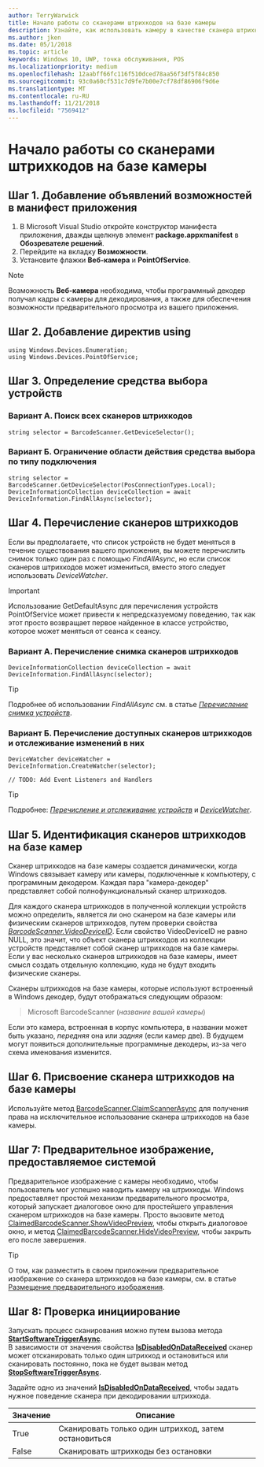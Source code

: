 ```yaml
---
author: TerryWarwick
title: Начало работы со сканерами штрихкодов на базе камеры
description: Узнайте, как использовать камеру в качестве сканера штрихкодов.
ms.author: jken
ms.date: 05/1/2018
ms.topic: article
keywords: Windows 10, UWP, точка обслуживания, POS
ms.localizationpriority: medium
ms.openlocfilehash: 12aabff66fc116f510dced78aa56f3df5f84c850
ms.sourcegitcommit: 93c0a60cf531c7d9fe7b00e7cf78df86906f9d6e
ms.translationtype: MT
ms.contentlocale: ru-RU
ms.lasthandoff: 11/21/2018
ms.locfileid: "7569412"
---
```

# <a name="getting-started-with-a-camera-barcode-scanner"></a>Начало работы со сканерами штрихкодов на базе камеры
## <a name="step-1-add-capability-declarations-to-your-app-manifest"></a>Шаг 1. Добавление объявлений возможностей в манифест приложения
1. В Microsoft Visual Studio откройте конструктор манифеста приложения, дважды щелкнув элемент **package.appxmanifest** в **Обозревателе решений**.
2. Перейдите на вкладку **Возможности**.
3. Установите флажки **Веб-камера** и **PointOfService**. 

>[!NOTE] 
> Возможность **Веб-камера** необходима, чтобы программный декодер получал кадры с камеры для декодирования, а также для обеспечения возможности предварительного просмотра из вашего приложения.

## <a name="step-2-add-using-directives"></a>Шаг 2. Добавление директив using

```Csharp
using Windows.Devices.Enumeration;
using Windows.Devices.PointOfService;
```
## <a name="step-3-define-your-device-selector"></a>Шаг 3. Определение средства выбора устройств

### **<a name="option-a-find-all-barcode-scanners"></a>Вариант А. Поиск всех сканеров штрихкодов**

```Csharp
string selector = BarcodeScanner.GetDeviceSelector();       
```

### **<a name="option-b-scoping-device-selector-to-connection-type"></a>Вариант Б. Ограничение области действия средства выбора по типу подключения**

```Csharp
string selector = BarcodeScanner.GetDeviceSelector(PosConnectionTypes.Local);
DeviceInformationCollection deviceCollection = await DeviceInformation.FindAllAsync(selector);
```

## <a name="step-4-enumerate-barcode-scanners"></a>Шаг 4. Перечисление сканеров штрихкодов
Если вы предполагаете, что список устройств не будет меняться в течение существования вашего приложения, вы можете перечислить снимок только один раз с помощью *FindAllAsync*, но если список сканеров штрихкодов может измениться, вместо этого следует использовать *DeviceWatcher*.  

> [!Important] 
> Использование GetDefaultAsync для перечисления устройств PointOfService может привести к непредсказуемому поведению, так как этот просто возвращает первое найденное в классе устройство, которое может меняться от сеанса к сеансу.

### **<a name="option-a-enumerate-a-snapshot-of-barcode-scanners"></a>Вариант А. Перечисление снимка сканеров штрихкодов**
```Csharp
DeviceInformationCollection deviceCollection = await DeviceInformation.FindAllAsync(selector);
```

> [!TIP]
> Подробнее об использовании *FindAllAsync* см. в статье [*Перечисление снимка устройств*](https://docs.microsoft.com/windows/uwp/devices-sensors/enumerate-devices#enumerate-a-snapshot-of-devices).

### **<a name="option-b-enumerate-and-watch-for-changes-in-available-barcode-scanners"></a>Вариант Б. Перечисление доступных сканеров штрихкодов и отслеживание изменений в них**
```Csharp
DeviceWatcher deviceWatcher = DeviceInformation.CreateWatcher(selector);

// TODO: Add Event Listeners and Handlers
```
> [!TIP]
> Подробнее: [*Перечисление и отслеживание устройств*](https://docs.microsoft.com/windows/uwp/devices-sensors/enumerate-devices#enumerate-and-watch-devices) и [*DeviceWatcher*](https://docs.microsoft.com/uwp/api/Windows.Devices.Enumeration.DeviceWatcher).

## <a name="step-5-identify-camera-barcode-scanners"></a>Шаг 5. Идентификация сканеров штрихкодов на базе камер
Сканер штрихкодов на базе камеры создается динамически, когда Windows связывает камеру или камеры, подключенные к компьютеру, с программным декодером.  Каждая пара "камера-декодер" представляет собой полнофункциональный сканер штрихкодов.

Для каждого сканера штрихкодов в полученной коллекции устройств можно определить, является ли оно сканером на базе камеры или физическим сканеров штрихкодов, путем проверки свойства [*BarcodeScanner.VideoDeviceID*](https://docs.microsoft.com/uwp/api/windows.devices.pointofservice.barcodescanner.videodeviceid#Windows_Devices_PointOfService_BarcodeScanner_VideoDeviceId).  Если свойство VideoDeviceID не равно NULL, это значит, что объект сканера штрихкодов из коллекции устройств представляет собой сканер штрихкодов на базе камеры.  Если у вас несколько сканеров штрихкодов на базе камеры, имеет смысл создать отдельную коллекцию, куда не будут входить физические сканеры. 

Сканеры штрихкодов на базе камеры, которые используют встроенный в Windows декодер, будут отображаться следующим образом: 

> Microsoft BarcodeScanner (*название вашей камеры*)

Если это камера, встроенная в корпус компьютера, в названии может быть указано, *передняя* она или *задняя* (если камер две).  В будущем могут появиться дополнительные программные декодеры, из-за чего схема именования изменится.

## <a name="step-6-claim-the-camera-barcode-scanner"></a>Шаг 6. Присвоение сканера штрихкодов на базе камеры 
Используйте метод [BarcodeScanner.ClaimScannerAsync](https://docs.microsoft.com/uwp/api/windows.devices.pointofservice.barcodescanner.claimscannerasync#Windows_Devices_PointOfService_BarcodeScanner_ClaimScannerAsync) для получения права на исключительное использование сканера штрихкодов на базе камеры.

## <a name="step-7-system-provided-preview"></a>Шаг 7: Предварительное изображение, предоставляемое системой
Предварительное изображение с камеры необходимо, чтобы пользователь мог успешно наводить камеру на штрихкоды.  Windows предоставляет простой механизм предварительного просмотра, который запускает диалоговое окно для простейшего управления сканером штрихкодов на базе камеры.  Просто вызовите метод [ClaimedBarcodeScanner.ShowVideoPreview](https://docs.microsoft.com/uwp/api/windows.devices.pointofservice.claimedbarcodescanner.showvideopreviewasync), чтобы открыть диалоговое окно, и метод [ClaimedBarcodeScanner.HideVideoPreview](https://docs.microsoft.com/uwp/api/windows.devices.pointofservice.claimedbarcodescanner.hidevideopreview), чтобы закрыть его после завершения.

> [!TIP]
> О том, как разместить в своем приложении предварительное изображение со сканера штрихкодов на базе камеры, см. в статье [Размещение предварительного изображения](pos-camerabarcode-hosting-preview.md).

## <a name="step-8-initiate-scan"></a>Шаг 8: Проверка инициирование 
Запускать процесс сканирования можно путем вызова метода [**StartSoftwareTriggerAsync**](https://docs.microsoft.com/uwp/api/windows.devices.pointofservice.claimedbarcodescanner.startsoftwaretriggerasync#Windows_Devices_PointOfService_ClaimedBarcodeScanner_StartSoftwareTriggerAsync).  
В зависимости от значения свойства [**IsDisabledOnDataReceived**](https://docs.microsoft.com/uwp/api/windows.devices.pointofservice.claimedbarcodescanner.isdisabledondatareceived#Windows_Devices_PointOfService_ClaimedBarcodeScanner_IsDisabledOnDataReceived) сканер может отсканировать только один штрихкод и остановиться или сканировать постоянно, пока не будет вызван метод [**StopSoftwareTriggerAsync**](https://docs.microsoft.com/uwp/api/windows.devices.pointofservice.claimedbarcodescanner.stopsoftwaretriggerasync#Windows_Devices_PointOfService_ClaimedBarcodeScanner_StopSoftwareTriggerAsync).

Задайте одно из значений [**IsDisabledOnDataReceived**](https://docs.microsoft.com/uwp/api/windows.devices.pointofservice.claimedbarcodescanner.isdisabledondatareceived#Windows_Devices_PointOfService_ClaimedBarcodeScanner_IsDisabledOnDataReceived), чтобы задать нужное поведение сканера при декодировании штрихкода.

| Значение | Описание |
| ----- | ----------- |
| True   | Сканировать только один штрихкод, затем остановиться |
| False  | Сканировать штрихкоды без остановки |